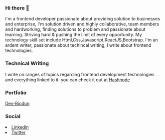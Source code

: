### Hi there 👋

I'm a frontend developer passionate about providing solution to businesses and enterprise, I'm solution driven and highly collaborative, team members and hardworking, finding solutions to problem and passionate about learning. Striving hard & pushing the limit of every opportunity. My technology skill set include Html,Css,Javascript,ReactJS,Bootstrap.  I'm an ardent writer, passionate about techincal writing, I write about frontend technologies. 

<h3>Technical Writing</h3>
I write on ranges of topics regarding frontend  development technologies and everything linked to it. you can check it out at
<a href="https://www.hashnode.com/@oyebanji12">Hashnode</a>
<h3>Portfolio</h3>
<a href="https://dev-biodun.netlify.app/">Dev-Biodun</a>
<h3>Social</h3>
<li><a href="https://www.linkedin.com/in/oyebanji-biodun-0018b8236">Linkedin</a></li>
<li><a href="https://twitter.com/dawg_4life">Twitter</a></li>



